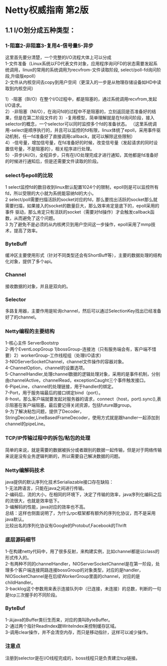 #  Netty权威指南 第2版  
## 1.1 I/O划分成五种类型：  
### 1-阻塞2-非阻塞3-复用4-信号量5-异步  
这里首先要分清楚，一个完整的I/O流程大体上可以分成  
1-文件准备（Linux系统以FD代表文件对象，应用程序询问FD的状态需要发起系统调用，linux的常用的系统调用为recvfrom-文件读取阶段,
select/poll-fd询问阶段,升级版epoll）  
2-文件从内核空间去copy到用户空间（更深入的一步是从物理存储设备如HD中读取到内核空间）  

1）-阻塞（BI/O）在整个I/O过程中，都是阻塞的，通过系统调用recvfrom,发起I/O请求。  
2）-非阻塞（NI/O），在询问fd的过程中不是阻塞的，立刻返回是否准备好的结果，但是在第二阶段文件的
3）-复用模型，简单理解就是在fd询问阶段，接入selector的概念，一个selector可以同时监控多个fd的准备状态。
（这里系统调用-select是顺序执行的，并且可以监控的fd有限，linux体统了epoll，采用事件驱动机制，任一fd准备好了直接调用callback，就可以解除这些限制）  
4）-信号量，增加信号量，在fd准备好的时候，改变信号量（发起请求的同时设置信号量，不是阻塞的），相关程序进行处理。  
5）-异步(AI/O)，全程异步，只有在I/O处理完成才进行通知，其他都是fd准备好的时候进行通知后，但是还需要文件读取的阶段。  

### select与epoll的比较  
1 select监控fd的数目收到linux默认配置1024个的限制，epoll则是可以监控所有fd，所以受限的大小就为系统能容纳fd的大小。  
2 select/poll需要扫描活跃的socket对应的fd，那么要找出活跃的socket那么就需要扫描，如果接入的socket的数量巨大，那么效率肯定是底下的，epoll采用的事件
驱动，那么肯定只有活跃的socket（需要对fd操作）才会触发callback函数，从而避免了这个问题。  
3 为了避免不是必须的从内核拷贝到用户空间这一步操作，epoll采用了mmp技术，提高了效率。

### ByteBuff  
缓冲区主要使用形式（针对不同类型还会有ShortBuff等），主要的数据处理的结构化对象，提供了多个api。  
### Channel  
接收数据的对象，并且是双向的。  
### Selector  
多路复用器，主要作用是轮询channel，然后可以通过SelectionKey找出已经准备好了的channel。


### Netty编程的主要结构  
1-核心主件 ServerBootstrp  
2-两个EventLoopGroup 1)bossGroup-连接池（只有服务端会有，客户端不惜要）2）workerGroup-工作线程组（处理I/O请求）  
3-NIOServerSocketChannel，channel文件操作的容器对象。  
4-ChannelOption，channel的设置选项。  
5-ChannelHandler,处理channel数据的逻辑处理对象，采用的是事件机制，分别由channelActive，channelRead，exceptionCaught三个事件触发接口。  
6-PipeLine，channel的处理链接，用于handler的绑定。  
7-Port，用于服务端最后的接口绑定bind（port）。  
8-host，那么客户端就要发起对服务器的请求，connect（host，port).sync(),表示阻塞在客户端阻塞。最后要记得关闭资源，包括future跟group。  
9-为了解决粘包问题，提供了Decoder，StringDecoder,LineBasedFrameDecoder，使用方式就是跟handler一起添加到channel的pipeLine。     


### TCP/IP传输过程中的拆包/粘包的处理  
简单的来说，就是需要的数据被拆分或者跟别的数据一起传输，但是对于网络传输来说是没有业务逻辑判断的，所以需要自己解决数据的问题。  


### Netty编解码技术  
java提供的默认序列化技术Serialiazable接口存在缺陷：  
1-无法跨语言，只能在java之间进行传输。  
2-编码后，流的大小，在相同的环境下，决定了传输的效率，java序列化编码之后的流很大，也就是效率低下。  
3-编解码的性能，java对应的效率也不高。  
总结：这样也侧面说明了，为什么rpc框架都有额外的序列化协议，而不是采用java默认。  
比较出名的序列化协议有Google的Protobuf,Facebook的Thrift

### 底层源码细节  
1-在构建netty代码中，用了很多反射，来构建实例，比如channel都是以class的形式传入的。  
2-有两种不同的channelHandler，NIOServerSocketChannel是在第一阶段，处理多个客户端连接网路连接bossGroup的对象类型，对应的是handler，NIOSocketChannel是在后续WorkerGroup里面的channel，对应的是childHandler。  
3-backlog这个参数用来表示连接队列中（已连接，未连接）的总数，判断的一句是tcp三次握手的不同阶段。

### ByteBuf  
1-从java的Buffer类衍生而来，对应的类叫ByteBuffer。  
2-通过两个指针ReadIndex跟WriteIndex来控制缓存区域。  
3-调用clear操作，并不会清空内存，而只是移动指针，这样可以减少操作。 

###  注意点
注册到selector是在I/O线程完成的，boss线程只是负责建立tcp链接。  


